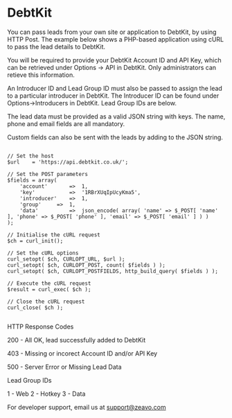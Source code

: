 DebtKit
=======

You can pass leads from your own site or application to DebtKit, by using HTTP Post. The example below shows a PHP-based application using cURL to pass the lead details to DebtKit.

You will be required to provide your DebtKit Account ID and API Key, which can be retrieved under Options -> API in DebtKit. Only administrators can retieve this information.

An Introducer ID and Lead Group ID must also be passed to assign the lead to a particular introducer in DebtKit. The Introducer ID can be found under Options->Introducers in DebtKit. Lead Group IDs are below.

The lead data must be provided as a valid JSON string with keys. The name, phone and email fields are all mandatory.

Custom fields can also be sent with the leads by adding to the JSON string.

```

// Set the host
$url    = 'https://api.debtkit.co.uk/';
	
// Set the POST parameters
$fields = array(
    'account'   	=>  1,
    'key'       	=>  '1RBrXUqIpUcyKma5',
    'introducer'	=>  1,
    'group'		=>  1,
    'data'      	=>  json_encode( array( 'name' => $_POST[ 'name' ], 'phone' => $_POST[ 'phone' ], 'email' => $_POST[ 'email' ] ) )
);
	
// Initialise the cURL request
$ch = curl_init();
	
// Set the cURL options
curl_setopt( $ch, CURLOPT_URL, $url );
curl_setopt( $ch, CURLOPT_POST, count( $fields ) );
curl_setopt( $ch, CURLOPT_POSTFIELDS, http_build_query( $fields ) );
	
// Execute the cURL request
$result = curl_exec( $ch );
	
// Close the cURL request
curl_close( $ch );


```


HTTP Response Codes


200 - All OK, lead successfully added to DebtKit

403 - Missing or incorect Account ID and/or API Key

500 - Server Error or Missing Lead Data

Lead Group IDs

1 - Web
2 - Hotkey
3 - Data

For developer support, email us at support@zeavo.com
